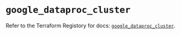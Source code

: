 # `google_dataproc_cluster`

Refer to the Terraform Registory for docs: [`google_dataproc_cluster`](https://registry.terraform.io/providers/hashicorp/google-beta/5.5.0/docs/resources/google_dataproc_cluster).
